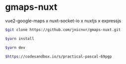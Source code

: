 # gmaps-nuxt
 vue2-google-maps x nuxt-socket-io x nuxtjs x expressjs

```bash
$git clone https://github.com/jnicnvr/gmaps-nuxt.git

$yarn install

$yarn dev

$https://codesandbox.io/s/practical-pascal-69pgp
```
